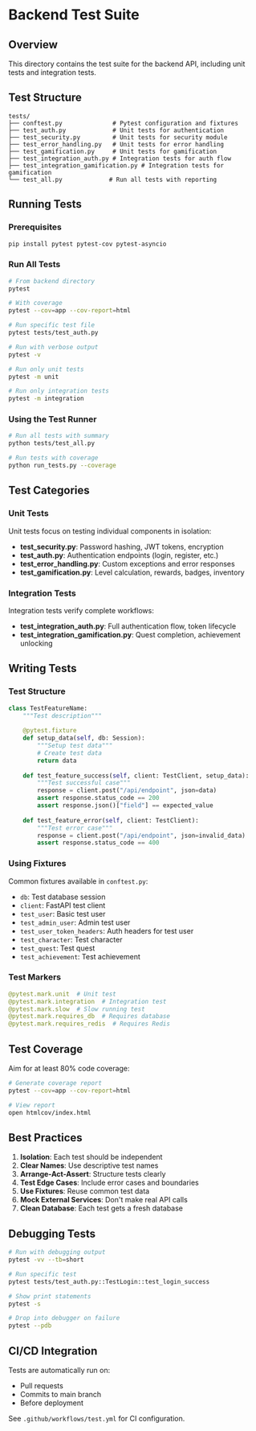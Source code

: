 # Backend Test Suite

## Overview

This directory contains the test suite for the backend API, including unit tests and integration tests.

## Test Structure

```
tests/
├── conftest.py              # Pytest configuration and fixtures
├── test_auth.py             # Unit tests for authentication
├── test_security.py         # Unit tests for security module
├── test_error_handling.py   # Unit tests for error handling
├── test_gamification.py     # Unit tests for gamification
├── test_integration_auth.py # Integration tests for auth flow
├── test_integration_gamification.py # Integration tests for gamification
└── test_all.py             # Run all tests with reporting
```

## Running Tests

### Prerequisites

```bash
pip install pytest pytest-cov pytest-asyncio
```

### Run All Tests

```bash
# From backend directory
pytest

# With coverage
pytest --cov=app --cov-report=html

# Run specific test file
pytest tests/test_auth.py

# Run with verbose output
pytest -v

# Run only unit tests
pytest -m unit

# Run only integration tests
pytest -m integration
```

### Using the Test Runner

```bash
# Run all tests with summary
python tests/test_all.py

# Run tests with coverage
python run_tests.py --coverage
```

## Test Categories

### Unit Tests

Unit tests focus on testing individual components in isolation:

- **test_security.py**: Password hashing, JWT tokens, encryption
- **test_auth.py**: Authentication endpoints (login, register, etc.)
- **test_error_handling.py**: Custom exceptions and error responses
- **test_gamification.py**: Level calculation, rewards, badges, inventory

### Integration Tests

Integration tests verify complete workflows:

- **test_integration_auth.py**: Full authentication flow, token lifecycle
- **test_integration_gamification.py**: Quest completion, achievement unlocking

## Writing Tests

### Test Structure

```python
class TestFeatureName:
    """Test description"""
    
    @pytest.fixture
    def setup_data(self, db: Session):
        """Setup test data"""
        # Create test data
        return data
    
    def test_feature_success(self, client: TestClient, setup_data):
        """Test successful case"""
        response = client.post("/api/endpoint", json=data)
        assert response.status_code == 200
        assert response.json()["field"] == expected_value
    
    def test_feature_error(self, client: TestClient):
        """Test error case"""
        response = client.post("/api/endpoint", json=invalid_data)
        assert response.status_code == 400
```

### Using Fixtures

Common fixtures available in `conftest.py`:

- `db`: Test database session
- `client`: FastAPI test client
- `test_user`: Basic test user
- `test_admin_user`: Admin test user
- `test_user_token_headers`: Auth headers for test user
- `test_character`: Test character
- `test_quest`: Test quest
- `test_achievement`: Test achievement

### Test Markers

```python
@pytest.mark.unit  # Unit test
@pytest.mark.integration  # Integration test
@pytest.mark.slow  # Slow running test
@pytest.mark.requires_db  # Requires database
@pytest.mark.requires_redis  # Requires Redis
```

## Test Coverage

Aim for at least 80% code coverage:

```bash
# Generate coverage report
pytest --cov=app --cov-report=html

# View report
open htmlcov/index.html
```

## Best Practices

1. **Isolation**: Each test should be independent
2. **Clear Names**: Use descriptive test names
3. **Arrange-Act-Assert**: Structure tests clearly
4. **Test Edge Cases**: Include error cases and boundaries
5. **Use Fixtures**: Reuse common test data
6. **Mock External Services**: Don't make real API calls
7. **Clean Database**: Each test gets a fresh database

## Debugging Tests

```bash
# Run with debugging output
pytest -vv --tb=short

# Run specific test
pytest tests/test_auth.py::TestLogin::test_login_success

# Show print statements
pytest -s

# Drop into debugger on failure
pytest --pdb
```

## CI/CD Integration

Tests are automatically run on:
- Pull requests
- Commits to main branch
- Before deployment

See `.github/workflows/test.yml` for CI configuration.
